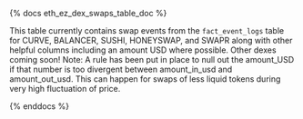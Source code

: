 {% docs eth_ez_dex_swaps_table_doc %}

This table currently contains swap events from the ```fact_event_logs``` table for CURVE, BALANCER, SUSHI, HONEYSWAP, and SWAPR along with other helpful columns including an amount USD where possible. Other dexes coming soon! 
Note: A rule has been put in place to null out the amount_USD if that number is too divergent between amount_in_usd and amount_out_usd. This can happen for swaps of less liquid tokens during very high fluctuation of price.

{% enddocs %}